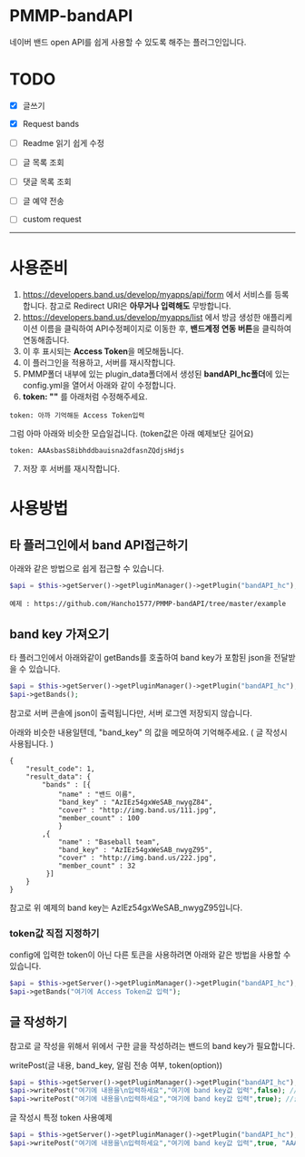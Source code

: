 # PMMP-bandAPI
네이버 밴드 open API를 쉽게 사용할 수 있도록 해주는 플러그인입니다.

# TODO
- [x] 글쓰기
- [x] Request bands
- [ ] Readme 읽기 쉽게 수정
- [ ] 글 목록 조회
- [ ] 댓글 목록 조회
- [ ] 글 예약 전송
- [ ] custom request


---
# 사용준비
1.  https://developers.band.us/develop/myapps/api/form 에서 서비스를 등록합니다. 참고로 Redirect URI은 **아무거나 입력해도** 무방합니다.
2. https://developers.band.us/develop/myapps/list 에서 방금 생성한 애플리케이션 이름을 클릭하여 API수정페이지로 이동한 후, **밴드계정 연동 버튼**을 클릭하여 연동해줍니다.
3. 이 후 표시되는 **Access Token**을 메모해둡니다.
4. 이 플러그인을 적용하고, 서버를 재시작합니다.
5. PMMP폴더 내부에 있는 plugin_data폴더에서 생성된 **bandAPI_hc폴더**에 있는 config.yml을 열어서 아래와 같이 수정합니다.
6. **token: ""** 를 아래처럼 수정해주세요.
```
token: 아까 기억해둔 Access Token입력
```
그럼 아마 아래와 비슷한 모습일겁니다. (token값은 아래 예제보단 길어요)
```
token: AAAsbasS8ibhddbauisna2dfasnZQdjsHdjs
```
7. 저장 후 서버를 재시작합니다.
# 사용방법
## 타 플러그인에서 band API접근하기
아래와 같은 방법으로 쉽게 접근할 수 있습니다.
```php
$api = $this->getServer()->getPluginManager()->getPlugin("bandAPI_hc");
```

	예제 : https://github.com/Hancho1577/PMMP-bandAPI/tree/master/example
## band key 가져오기
타 플러그인에서 아래와같이 getBands를 호출하여 band key가 포함된 json을 전달받을 수 있습니다.
```php
$api = $this->getServer()->getPluginManager()->getPlugin("bandAPI_hc");
$api->getBands();
```
참고로 서버 콘솔에 json이 출력됩니다만, 서버 로그엔 저장되지 않습니다.

아래와 비슷한 내용일텐데, "band_key" 의 값을 메모하여 기억해주세요. ( 글 작성시 사용됩니다. )  
```
{
	"result_code": 1,
	"result_data": {
		"bands" : [{
			"name" : "밴드 이름",
			"band_key" : "AzIEz54gxWeSAB_nwygZ84",
			"cover" : "http://img.band.us/111.jpg",
			"member_count" : 100
			}
		,{
            "name" : "Baseball team",
            "band_key" : "AzIEz54gxWeSAB_nwygZ95",
            "cover" : "http://img.band.us/222.jpg",
            "member_count" : 32
         }]
	}
}
```
참고로 위 예제의 band key는 AzIEz54gxWeSAB_nwygZ95입니다.

### token값 직접 지정하기
config에 입력한 token이 아닌 다른 토큰을 사용하려면 아래와 같은 방법을 사용할 수 있습니다.
```php
$api = $this->getServer()->getPluginManager()->getPlugin("bandAPI_hc");
$api->getBands("여기에 Access Token값 입력");
```
## 글 작성하기
참고로 글 작성을 위해서 위에서 구한 글을 작성하려는 밴드의 band key가 필요합니다.

writePost(글 내용, band_key, 알림 전송 여부, token(option))
```php
$api = $this->getServer()->getPluginManager()->getPlugin("bandAPI_hc");
$api->writePost("여기에 내용을\n입력하세요","여기에 band key값 입력",false); //글 작성시 알림을 전송하지 않습니다.
$api->writePost("여기에 내용을\n입력하세요","여기에 band key값 입력",true); //글 작성시 알림을 전송합니다.
```

글 작성시 특정 token 사용예제
```php
$api = $this->getServer()->getPluginManager()->getPlugin("bandAPI_hc");
$api->writePost("여기에 내용을\n입력하세요","여기에 band key값 입력",true, "AAA2drffsaSnBD9bs7vS7dvsdSdvbsQ");
```
